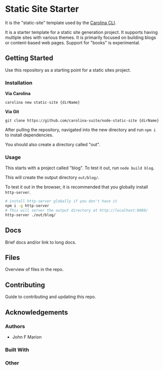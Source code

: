 
# Static Site Starter #

It is the "static-site" template used by the
[Carolina CLI](https://github.com/carolina-suite/carolina-cli).

It is a starter template for a static site generation project. It supports
having multiple sites with various themes. It is primarily focused on building
blogs or content-based web pages. Support for "books" is experimental.

## Getting Started #

Use this repository as a starting point for a static sites project.

### Installation #

**Via Carolina**

`carolina new static-site {dirName}`

**Via Git**

`git clone https://github.com/carolina-suite/node-static-site {dirName}`

After pulling the repository, navigated into the new directory and run
`npm i` to install dependencies.

You should also create a directory called "out".

### Usage #

This starts with a project called "blog". To test it out, run `node build blog`.

This will create the output directory `out/blog/`.

To test it out in the browser, it is recommended that you globally
install `http-server`.

```bash
# install http-server globally if you don't have it
npm i -g http-server
# This will server the output directory at http://localhost:8080/
http-server ./out/blog/
```

## Docs #

Brief docs and/or link to long docs.

## Files #

Overview of files in the repo.

## Contributing #

Guide to contributing and updating this repo.

## Acknowledgements #

### Authors #

* John F Marion

### Built With #

### Other #
